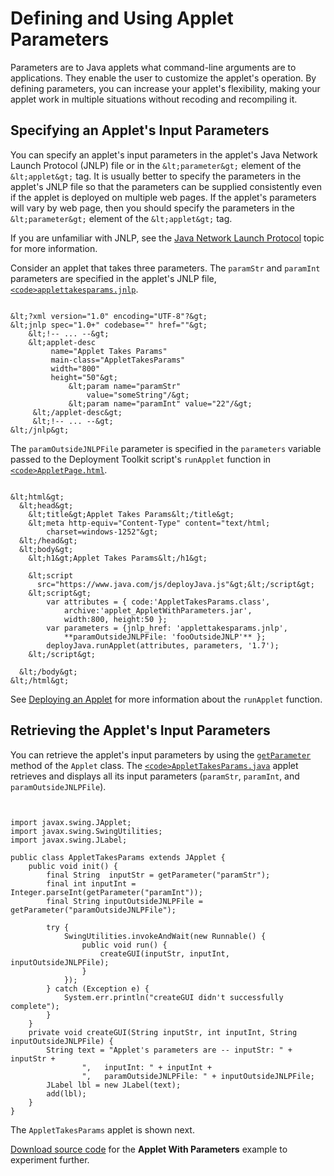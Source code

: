
# Defining and Using Applet Parameters

Parameters are to Java applets what command-line arguments are to applications. They enable the user to customize the applet's operation. By defining parameters, you can increase your applet's flexibility, making your applet work in multiple situations without recoding and recompiling it.

## Specifying an Applet's Input Parameters

You can specify an applet's input parameters in the applet's Java Network Launch Protocol (JNLP) file or in the `&lt;parameter&gt;` element of the `&lt;applet&gt;` tag. It is usually better to specify the parameters in the applet's JNLP file so that the parameters can be supplied consistently even if the applet is deployed on multiple web pages. If the applet's parameters will vary by web page, then you should specify the parameters in the `&lt;parameter&gt;` element of the `&lt;applet&gt;` tag.

If you are unfamiliar with JNLP, see the 
[Java Network Launch Protocol](../deploymentInDepth/jnlp.html) topic for more information.

Consider an applet that takes three parameters. The `paramStr` and `paramInt` parameters are specified in the applet's JNLP file, 
[`<code>applettakesparams.jnlp`</code>](examples/applet_AppletWithParameters/src/applettakesparams.jnlp).

```

&lt;?xml version="1.0" encoding="UTF-8"?&gt;
&lt;jnlp spec="1.0+" codebase="" href=""&gt;
    &lt;!-- ... --&gt;
    &lt;applet-desc
         name="Applet Takes Params"
         main-class="AppletTakesParams"
         width="800"
         height="50"&gt;
             &lt;param name="paramStr"
                 value="someString"/&gt;
             &lt;param name="paramInt" value="22"/&gt;
     &lt;/applet-desc&gt;
     &lt;!-- ... --&gt;
&lt;/jnlp&gt;

```

The `paramOutsideJNLPFile` parameter is specified in the `parameters` variable passed to the Deployment Toolkit script's `runApplet` function in 
[`<code>AppletPage.html`</code>](examples/dist/applet_AppletWithParameters/AppletPage.html).

```

&lt;html&gt;
  &lt;head&gt;
    &lt;title&gt;Applet Takes Params&lt;/title&gt;
    &lt;meta http-equiv="Content-Type" content="text/html;
        charset=windows-1252"&gt;
  &lt;/head&gt;
  &lt;body&gt;
    &lt;h1&gt;Applet Takes Params&lt;/h1&gt;

    &lt;script
      src="https://www.java.com/js/deployJava.js"&gt;&lt;/script&gt;
    &lt;script&gt;
        var attributes = { code:'AppletTakesParams.class',
            archive:'applet_AppletWithParameters.jar',
            width:800, height:50 };
        var parameters = {jnlp_href: 'applettakesparams.jnlp',
            **paramOutsideJNLPFile: 'fooOutsideJNLP'** };
        deployJava.runApplet(attributes, parameters, '1.7');
    &lt;/script&gt;

  &lt;/body&gt;
&lt;/html&gt;

```

See 
[Deploying an Applet](../deploymentInDepth/runAppletFunction.html) for more information about the `runApplet` function.

## Retrieving the Applet's Input Parameters

You can retrieve the applet's input parameters by using the 
[`getParameter`](https://docs.oracle.com/javase/8/docs/api/java/applet/Applet.html#getParameter-java.lang.String-) method of the `Applet` class. The 
[`<code>AppletTakesParams.java`</code>](examples/applet_AppletWithParameters/src/AppletTakesParams.java) applet retrieves and displays all its input parameters (`paramStr`, `paramInt`, and `paramOutsideJNLPFile`).

```


import javax.swing.JApplet;
import javax.swing.SwingUtilities;
import javax.swing.JLabel;

public class AppletTakesParams extends JApplet {
    public void init() {
        final String  inputStr = getParameter("paramStr");        
        final int inputInt = Integer.parseInt(getParameter("paramInt"));
        final String inputOutsideJNLPFile = getParameter("paramOutsideJNLPFile");

        try {
            SwingUtilities.invokeAndWait(new Runnable() {
                public void run() {
                    createGUI(inputStr, inputInt, inputOutsideJNLPFile);
                }
            });
        } catch (Exception e) {
            System.err.println("createGUI didn't successfully complete");
        }
    }
    private void createGUI(String inputStr, int inputInt, String inputOutsideJNLPFile) {
        String text = "Applet's parameters are -- inputStr: " + inputStr +
                ",   inputInt: " + inputInt +
                ",   paramOutsideJNLPFile: " + inputOutsideJNLPFile;
        JLabel lbl = new JLabel(text);
        add(lbl);
    }
}

```

The `AppletTakesParams` applet is shown next.


[Download source code](examplesIndex.html#AppletWithParameters) for the **Applet With Parameters** example to experiment further.
